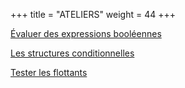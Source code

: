 +++
title = "ATELIERS"
weight = 44
+++


[Évaluer des expressions booléennes](../atelier-operateurs-bool.ipynb)

[Les structures conditionnelles](../atelier-structures.ipynb)

[Tester les flottants](../atelier-tests-flottants.ipynb)